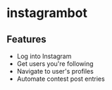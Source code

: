 # instagrambot

## Features
- Log into Instagram
- Get users you're following 
- Navigate to user's profiles
- Automate contest post entries 
